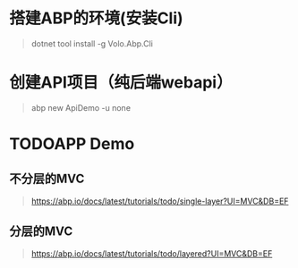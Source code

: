 # 搭建ABP的环境(安装Cli)
>  dotnet tool install -g Volo.Abp.Cli 

# 创建API项目（纯后端webapi）
> abp new ApiDemo -u none

# TODOAPP Demo
## 不分层的MVC
> https://abp.io/docs/latest/tutorials/todo/single-layer?UI=MVC&DB=EF

## 分层的MVC
>https://abp.io/docs/latest/tutorials/todo/layered?UI=MVC&DB=EF

